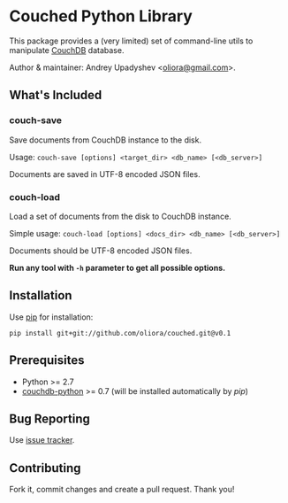 # Couched Python Library

This package provides a (very limited) set of command-line utils to manipulate [CouchDB](http://couchdb.apache.org/) database.

Author & maintainer: Andrey Upadyshev <<oliora@gmail.com>>.

## What's Included

### couch-save

Save documents from CouchDB instance to the disk. 

Usage: `couch-save [options] <target_dir> <db_name> [<db_server>]`

Documents are saved in UTF-8 encoded JSON files.

### couch-load

Load a set of documents from the disk to CouchDB instance.

Simple usage: `couch-load [options] <docs_dir> <db_name> [<db_server>]`

Documents should be UTF-8 encoded JSON files.

**Run any tool with `-h` parameter to get all possible options.**


## Installation

Use [pip](http://www.pip-installer.org/en/latest/installing.html) for installation:

`pip install git+git://github.com/oliora/couched.git@v0.1`


## Prerequisites

* Python >= 2.7
* [couchdb-python](http://code.google.com/p/couchdb-python/) >= 0.7 (will be installed automatically by _pip_)


## Bug Reporting

Use [issue tracker](https://github.com/oliora/couched/issues).


## Contributing

Fork it, commit changes and create a pull request. Thank you!
